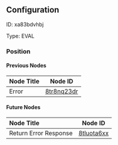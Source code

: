 # 
## Configuration
ID:  xa83bdvhbj

Type: EVAL 








### Position

#### Previous Nodes
| Node Title | Node ID |
| :------------- | ------------ |
| Error | [8tr8nq23dr](./8tr8nq23dr.md) | 
 
 #### Future Nodes
| Node Title | Node ID |
| :------------- | ------------ |
| Return Error Response |[8tluota6xx](./8tluota6xx.md) | 